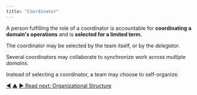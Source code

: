 ```yaml
---
title: "Coordinator"
---
```



A person fulfilling the role of a coordinator is accountable for **coordinating a domain's operations** and is **selected for a limited term.**

The coordinator may be selected by the team itself, or by the <dfn data-info="Delegator: An individual or group delegating responsibility for a domain to other(s).">delegator</dfn>.

Several coordinators may collaborate to synchronize work across multiple <dfn data-info="Domain: A distinct area of influence, activity and decision making within an organization.">domains</dfn>.

Instead of selecting a coordinator, a team may choose to self-organize.

<div class="bottom-nav">
<a href="align-flow.html" title="Back to: Align Flow">◀</a> <a href="organizing-work.html" title="Up: Organizing Work">▲</a> <a href="organizational-structure.html" title="">▶ Read next: Organizational Structure</a>
</div>
